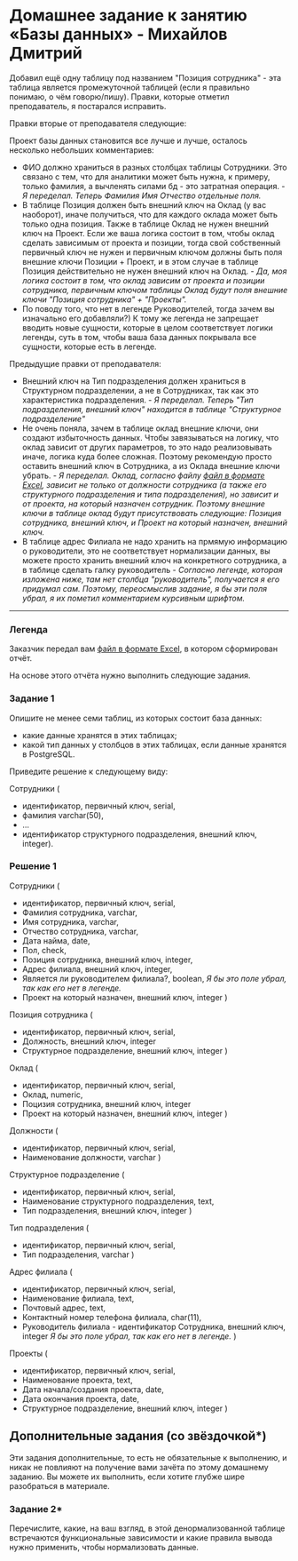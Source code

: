 # Домашнее задание к занятию «Базы данных» - Михайлов Дмитрий

Добавил ещё одну таблицу под названием "Позиция сотрудника" - эта таблица является промежуточной таблицей (если я правильно понимаю, о чём говорю/пишу).
Правки, которые отметил преподаватель, я постарался исправить. 

Правки вторые от преподавателя следующие:

Проект базы данных становится все лучше и лучше, осталось несколько небольших комментариев:
* ФИО должно храниться в разных столбцах таблицы Сотрудники. Это связано с тем, что для аналитики может быть нужна, к примеру, только фамилия, а вычленять силами бд - это затратная операция. - *Я переделал. Теперь Фамилия Имя Отчество отдельные поля.*
* В таблице Позиция должен быть внешний ключ на Оклад (у вас наоборот), иначе получиться, что для каждого оклада может быть только одна позиция. Также в таблице Оклад не нужен внешний ключ на Проект. Если же ваша логика состоит в том, чтобы оклад сделать зависимым от проекта и позиции, тогда свой собственный первичный ключ не нужен и первичным ключом должны быть поля внешние ключи Позиции + Проект, и в этом случае в таблице Позиция действительно не нужен внешний ключ на Оклад. - *Да, моя логика состоит в том, что оклад зависим от проекта и позиции сотрудника, первичным ключом таблицы Оклад будут поля внешние ключи "Позиция сотрудника" + "Проекты".*
* По поводу того, что нет в легенде Руководителей, тогда зачем вы изначально его добавляли?) К тому же легенда не запрещает вводить новые сущности, которые в целом соответствует логики легенды, суть в том, чтобы ваша база данных покрывала все сущности, которые есть в легенде. 




Предыдущие правки от преподавателя:

* Внешний ключ на Тип подразделения должен храниться в Структурном подразделении, а не в Сотрудниках, так как это характеристика подразделения. - *Я переделал. Теперь "Тип подразделения, внешний ключ" находится в таблице "Структурное подразделение"*
* Не очень поняла, зачем в таблице оклад внешние ключи, они создают избыточность данных. Чтобы завязываться на логику, что оклад зависит от других параметров, то это надо реализовывать иначе, логика куда более сложная. Поэтому рекомендую просто оставить внешний ключ в Сотрудника, а из Оклада внешние ключи убрать. - *Я переделал. Оклад, согласно файлу [файл в формате Excel](https://github.com/netology-code/sdb-homeworks/blob/main/resources/hw-12-1.xlsx), зависит не только от должности сотрудника (а также его структурного подразделения и типа подразделения), но зависит и от проекта, на который назначен сотрудник. Поэтому внешние ключи в таблице оклад будут присутствовать следующие: Позиция сотрудника, внешний ключ, и Проект на который назначен, внешний ключ.*
* В таблице адрес Филиала не надо хранить на прмямую информацию о руководители, это не соответствует нормализации данных, вы можете просто хранить внешний ключ на конкретного сотрудника, а в таблице сделать галку руководитель - *Согласно легенде, которая изложена ниже, там нет столбца "руководитель", получается я его придумал сам. Поэтому, переосмыслив задание, я бы эти поля убрал, я их пометил комментарием курсивным шрифтом.*

---
### Легенда

Заказчик передал вам [файл в формате Excel](https://github.com/netology-code/sdb-homeworks/blob/main/resources/hw-12-1.xlsx), в котором сформирован отчёт. 

На основе этого отчёта нужно выполнить следующие задания.

### Задание 1

Опишите не менее семи таблиц, из которых состоит база данных:

- какие данные хранятся в этих таблицах;
- какой тип данных у столбцов в этих таблицах, если данные хранятся в PostgreSQL.

Приведите решение к следующему виду:

Сотрудники (

- идентификатор, первичный ключ, serial,
- фамилия varchar(50),
- ...
- идентификатор структурного подразделения, внешний ключ, integer).

### Решение 1

Сотрудники (
- идентификатор, первичный ключ, serial,
- Фамилия сотрудника, varchar,
- Имя сотрудника, varchar,
- Отчество сотрудника, varchar,
- Дата найма, date,
- Пол, check,
- Позиция сотрудника, внешний ключ, integer,
- Адрес филиала, внешний ключ, integer,
- Является ли руководителем филиала?, boolean, *Я бы это поле убрал, так как его нет в легенде.*
- Проект на который назначен, внешний ключ, integer )

Позиция сотрудника (
- идентификатор, первичный ключ, serial,
- Должность, внешний ключ, integer
- Структурное подразделение, внешний ключ, integer )

Оклад (
- идентификатор, первичный ключ, serial,
- Оклад, numeric,
- Поцизия сотрудника, внешний ключ, integer
- Проект на который назначен, внешний ключ, integer )

Должности (
- идентификатор, первичный ключ, serial,
- Наименование должности, varchar )

Структурное подразделение (
- идентификатор, первичный ключ, serial,
- Наименование структурного подразделения, text,
- Тип подразделения, внешний ключ, integer )

Тип подразделения (
- идентификатор, первичный ключ, serial,
- Тип подразделения, varchar )

Адрес филиала (
- идентификатор, первичный ключ, serial,
- Наименование филиала, text,
- Почтовый адрес, text,
- Контактный номер телефона филиала, char(11),
- Руководитель филиала - идентификатор Сотрудника, внешний ключ, integer *Я бы это поле убрал, так как его нет в легенде.* )

Проекты (
- идентификатор, первичный ключ, serial,
- Наименование проекта, text,
- Дата начала/создания проекта, date, 
- Дата окончания проекта, date,
- Структурное подразделение, внешний ключ, integer )


## Дополнительные задания (со звёздочкой*)
Эти задания дополнительные, то есть не обязательные к выполнению, и никак не повлияют на получение вами зачёта по этому домашнему заданию. Вы можете их выполнить, если хотите глубже шире разобраться в материале.


### Задание 2*

Перечислите, какие, на ваш взгляд, в этой денормализованной таблице встречаются функциональные зависимости и какие правила вывода нужно применить, чтобы нормализовать данные.
